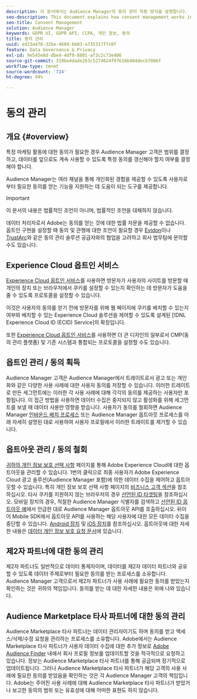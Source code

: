 ```yaml
---
description: 이 문서에서는 Audience Manager의 동의 관리 작동 방식을 설명합니다.
seo-description: This document explains how consent management works in Audience Manager.
seo-title: Consent Management
solution: Audience Manager
keywords: GDPR UI, GDPR API, CCPA, 개인 정보, 동의
title: 동의 관리
uuid: ed23a478-32be-460d-bb03-a735317f7c0f
feature: Data Governance & Privacy
exl-id: 9e545e8d-dbe4-4df9-8801-af3c2c73e406
source-git-commit: 319be4dade263c5274624f07616b404decb7066f
workflow-type: tm+mt
source-wordcount: '724'
ht-degree: 94%

---
```


# 동의 관리

## 개요 {#overview}

특정 마케팅 활동에 대한 동의가 필요한 경우 Audience Manager 고객은 범위를 결정하고, 데이터를 앞으로도 계속 사용할 수 있도록 특정 동의를 갱신해야 할지 여부를 결정해야 합니다.

Audience Manager는 여러 채널을 통해 개인화된 경험을 제공할 수 있도록 사용자로부터 필요한 동의를 얻는 기능을 지원하는 데 도움이 되는 도구를 제공합니다.

>[!IMPORTANT]
>
> 이 문서의 내용은 법률적인 조언이 아니며, 법률적인 조언을 대체하지 않습니다.
>
> 데이터 처리자로서 Adobe는 동의를 얻는 것에 대한 법률 자문을 제공할 수 없습니다. 옵트인 구현을 설정할 때 동의 및 관행에 대한 조언이 필요할 경우 [Evidon](https://theblog.adobe.com/evidon-builds-gdpr-universal-consent-integration-with-launch-by-adobe/)이나 [TrustArc](https://theblog.adobe.com/trustarc-builds-consent-integration-launch-adobe/)와 같은 동의 관리 솔루션 공급자와의 협업을 고려하고 회사 법무팀에 문의할 수도 있습니다.

## Experience Cloud 옵트인 서비스

[Experience Cloud 옵트인 서비스](https://experienceleague.adobe.com/docs/id-service/using/implementation/opt-in-service/optin-overview.html)를 사용하면 방문자가 사용자의 사이트를 방문할 때 개인의 장치 또는 브라우저에서 쿠키를 설정할 수 있는지 확인하는 데 방문자가 도움을 줄 수 있도록 프로토콜을 설정할 수 있습니다.

이것은 사용자의 동의를 얻기 전에 방문자를 위해 웹 페이지에 쿠키를 배치할 수 있는지 여부와 배치할 수 있는 Experience Cloud 솔루션을 제어할 수 있도록 설계된 [!DNL Experience Cloud ID (ECID) Service]의 확장입니다.

또한 [Experience Cloud 옵트인 서비스](https://experienceleague.adobe.com/docs/id-service/using/implementation/opt-in-service/optin-overview.html)를 사용하면 더 큰 디자인의 일부로서 CMP(동의 관리 플랫폼) 및 기존 시스템과 통합되는 프로토콜을 설정할 수도 있습니다.

## 옵트인 관리 / 동의 획득

Audience Manager 고객은 Audience Manager에서 트레이트로서 광고 또는 개인화와 같은 다양한 사용 사례에 대한 사용자 동의를 저장할 수 있습니다. 이러한 트레이트로 만든 세그먼트에는 이러한 각 사용 사례에 대해 각각의 동의를 제공하는 사용자만 포함됩니다. 이 접근 방법을 사용하면 데이터 수집은 중지되지 않고 활성화를 위해 세그먼트를 보낼 때 데이터 사용만 영향을 받습니다. 사용자가 동의를 철회하면 Audience Manager [인바운드 배치 프로세스](../../integration/sending-audience-data/batch-data-transfer-explained/inbound-file-contents.md) 또는 Audience Manager 옵트아웃 프로세스를 아래 자세히 설명된 대로 사용하여 사용자 프로필에서 이러한 트레이트를 제거할 수 있습니다.

## 옵트아웃 관리 / 동의 철회

[귀하의 개인 정보 보호 선택 사항](https://www.adobe.com/kr/privacy/opt-out.html#customeruse) 페이지를 통해 Adobe Experience Cloud에 대한 옵트아웃을 관리할 수 있습니다. 1번의 클릭으로 최종 사용자가 Adobe Experience Cloud 광고 솔루션(Audience Manager 포함)에 의한 데이터 수집을 제어하고 옵트아웃할 수 있습니다. 특히 개인 정보 보호 선택 사항 페이지의 [비즈니스 고객 섹션](https://www.adobe.com/kr/privacy/opt-out.html#customeruse)을 참조하십시오. 타사 쿠키를 지원하지 않는 브라우저의 경우 [선언된 ID 타겟팅](../../features/declared-ids.md#declared-id-targeting)을 참조하십시오. 모바일 장치의 경우, 적절한 Audience Manager 식별자를 검색하고 [선언된 ID 옵트아웃 예](../../features/declared-ids.md#opt-out-examples)에서 언급한 대로 Audience Manager 옵트아웃 API를 호출하십시오. 뒤이어 Mobile SDK에서 옵트아웃 API를 사용하는 해당 사용자에 대한 모든 데이터 수집을 중단할 수 있습니다. [Android 장치](https://experienceleague.adobe.com/docs/mobile-services/android/gdpr-privacy-android/privacy.html) 및 [iOS 장치](https://experienceleague.adobe.com/docs/mobile-services/ios/privacy-gdpr-ios/privacy.html)를 참조하십시오. 옵트아웃에 대한 자세한 내용은 [데이터 개인 정보 보호 요청 문서](../../overview/data-security-and-privacy/data-privacy-requests.md)에 있습니다.

## 제2자 파트너에 대한 동의 관리

제2자 파트너도 일반적으로 데이터 통제자이며, 데이터를 제2자 데이터 파트너와 공유할 수 있도록 데이터 주체로부터 필요한 동의를 받는 프로세스를 소유합니다. Audience Manager 고객으로서 제2자 파트너가 사용 사례에 필요한 동의를 받았는지 확인하는 것은 귀하의 책임입니다. 동의를 받는 데 대한 자세한 내용은 위에 나와 있습니다.

## Audience Marketplace 타사 파트너에 대한 동의 관리

Audience Marketplace 타사 파트너는 데이터 관리자이기도 하며 동의를 받고 액세스/삭제/수정 요청을 관리하는 프로세스를 소유합니다. Adobe에서는 Audience Marketplace 타사 파트너가 사용자 데이터 수집에 대한 추가 정보로 [Adobe Audience Finder](https://www.adobe-audience-finder.com/) 내에서 회사 프로필 정보를 업데이트할 것을 적극적으로 요청하고 있습니다. 정보는 Audience Marketplace 타사 파트너를 통해 공급되며 정기적으로 업데이트됩니다. 그러나 Audience Marketplace 타사 파트너가 해당 고객의 사용 사례에 필요한 동의를 받았음을 확인하는 것은 각 Audience Manager 고객의 책임입니다. Adobe는 주어진 사용 사례에 대해 Audience Marketplace 타사 파트너가 받았거나 보고한 동의의 범위 또는 유효성에 대해 어떠한 표현도 하지 않습니다.
